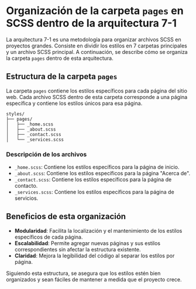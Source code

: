 # Organización de la carpeta `pages` en SCSS dentro de la arquitectura 7-1

La arquitectura 7-1 es una metodología para organizar archivos SCSS en proyectos grandes. Consiste en dividir los estilos en 7 carpetas principales y un archivo SCSS principal. A continuación, se describe cómo se organiza la carpeta `pages` dentro de esta arquitectura.

## Estructura de la carpeta `pages`

La carpeta `pages` contiene los estilos específicos para cada página del sitio web. Cada archivo SCSS dentro de esta carpeta corresponde a una página específica y contiene los estilos únicos para esa página.

```
styles/
├── pages/
│   ├── _home.scss
│   ├── _about.scss
│   ├── _contact.scss
│   └── _services.scss
```

### Descripción de los archivos

- `_home.scss`: Contiene los estilos específicos para la página de inicio.
- `_about.scss`: Contiene los estilos específicos para la página "Acerca de".
- `_contact.scss`: Contiene los estilos específicos para la página de contacto.
- `_services.scss`: Contiene los estilos específicos para la página de servicios.

## Beneficios de esta organización

- **Modularidad**: Facilita la localización y el mantenimiento de los estilos específicos de cada página.
- **Escalabilidad**: Permite agregar nuevas páginas y sus estilos correspondientes sin afectar la estructura existente.
- **Claridad**: Mejora la legibilidad del código al separar los estilos por página.

Siguiendo esta estructura, se asegura que los estilos estén bien organizados y sean fáciles de mantener a medida que el proyecto crece.
